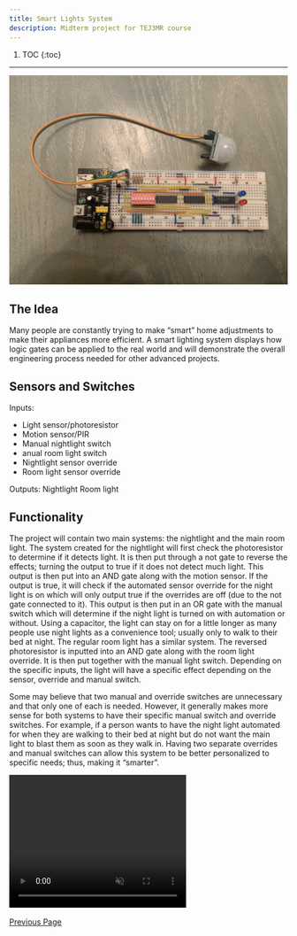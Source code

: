 ```yaml
---
title: Smart Lights System
description: Midterm project for TEJ3MR course
---
```


1. TOC
{:toc}


* * *

![Lights](./assets/Lights.jpeg)

## The Idea
Many people are constantly trying to make “smart” home adjustments to make their appliances more efficient. A smart lighting system displays how logic gates can be applied to the real world and will demonstrate the overall engineering process needed for other advanced projects. 

## Sensors and Switches
Inputs:
- Light sensor/photoresistor
- Motion sensor/PIR
- Manual nightlight switch
- anual room light switch
- Nightlight sensor override
- Room light sensor override

Outputs:
Nightlight
Room light

## Functionality
The project will contain two main systems: the nightlight and the main room light. The system created for the nightlight will first check the photoresistor to determine if it detects light. It is then put through a not gate to reverse the effects; turning the output to true if it does not detect much light. This output is then put into an AND gate along with the motion sensor. If the output is true, it will check if the automated sensor override for the night light is on which will only output true if the overrides are off (due to the not gate connected to it). This output is then put in an OR gate with the manual switch which will determine if the night light is turned on with automation or without. Using a capacitor, the light can stay on for a little longer as many people use night lights as a convenience tool; usually only to walk to their bed at night. The regular room light has a similar system. The reversed photoresistor is inputted into an AND gate along with the room light override. It is then put together with the manual light switch. Depending on the specific inputs, the light will have a specific effect depending on the sensor, override and manual switch. 

Some may believe that two manual and override switches are unnecessary and that only one of each is needed. However, it generally makes more sense for both systems to have their specific manual switch and override switches. For example, if a person wants to have the night light automated for when they are walking to their bed at night but do not want the main light to blast them as soon as they walk in. Having two separate overrides and manual switches can allow this system to be better personalized to specific needs; thus, making it “smarter”. 

<video width="320" height="240" controls loop="" muted = "" autoplay="">
 <source src="./assets/Video.mp4">
</video>

[Previous Page](./)